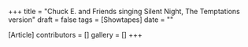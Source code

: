 +++
title = "Chuck E. and Friends singing Silent Night, The Temptations version"
draft = false
tags = [Showtapes]
date = ""

[Article]
contributors = []
gallery = []
+++